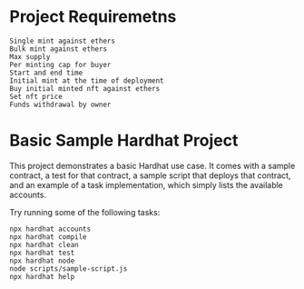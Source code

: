 # Project Requiremetns

```shell
Single mint against ethers
Bulk mint against ethers
Max supply
Per minting cap for buyer
Start and end time 
Initial mint at the time of deployment
Buy initial minted nft against ethers 
Set nft price
Funds withdrawal by owner
```






# Basic Sample Hardhat Project

This project demonstrates a basic Hardhat use case. It comes with a sample contract, a test for that contract, a sample script that deploys that contract, and an example of a task implementation, which simply lists the available accounts.

Try running some of the following tasks:

```shell
npx hardhat accounts
npx hardhat compile
npx hardhat clean
npx hardhat test
npx hardhat node
node scripts/sample-script.js
npx hardhat help
```
